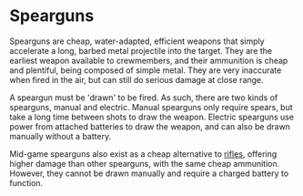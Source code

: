 # Spearguns
Spearguns are cheap, water-adapted, efficient weapons that simply accelerate a long, barbed metal projectile into the target. They are the earliest weapon available to crewmembers, and their ammunition is cheap and plentiful, being composed of simple metal. They are very inaccurate when fired in the air, but can still do serious damage at close range.

A speargun must be 'drawn' to be fired. As such, there are two kinds of spearguns, manual and electric. Manual spearguns only require spears, but take a long time between shots to draw the weapon. Electric spearguns use power from attached batteries to draw the weapon, and can also be drawn manually without a battery.

Mid-game spearguns also exist as a cheap alternative to [rifles], offering higher damage than other spearguns, with the same cheap ammunition. However, they cannot be drawn manually and require a charged battery to function.

<!-- Links used in the page -->
[rifles]: ./rifles.md